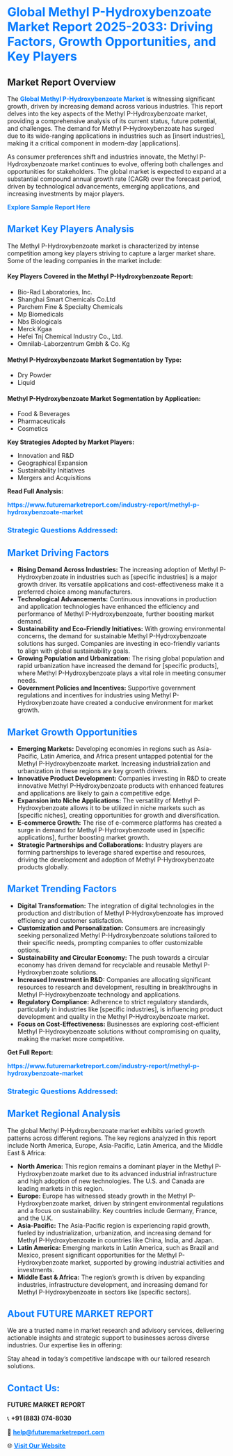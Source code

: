 <h1 style="color: #007BFF;">Global Methyl P-Hydroxybenzoate Market Report 2025-2033: Driving Factors, Growth Opportunities, and Key Players</h1>

<section id="overview">
<h2>Market Report Overview</h2>
<p>The <a href="https://www.futuremarketreport.com/industry-report/methyl-p-hydroxybenzoate-market" style="color: #007BFF; text-decoration: none;"><strong>Global Methyl P-Hydroxybenzoate Market</strong></a> is witnessing significant growth, driven by increasing demand across various industries. This report delves into the key aspects of the Methyl P-Hydroxybenzoate market, providing a comprehensive analysis of its current status, future potential, and challenges. The demand for Methyl P-Hydroxybenzoate has surged due to its wide-ranging applications in industries such as [insert industries], making it a critical component in modern-day [applications].</p>
<p>As consumer preferences shift and industries innovate, the Methyl P-Hydroxybenzoate market continues to evolve, offering both challenges and opportunities for stakeholders. The global market is expected to expand at a substantial compound annual growth rate (CAGR) over the forecast period, driven by technological advancements, emerging applications, and increasing investments by major players.</p>
</section>

<section id="overview">
<p><a href="https://www.futuremarketreport.com/request-sample/reportId=29685" style="color: #007BFF; text-decoration: none;"><strong>Explore Sample Report Here</strong></a></p>
</section>

<section id="key-players">
<h2 style="color: #007BFF;">Market Key Players Analysis</h2>
<p>The Methyl P-Hydroxybenzoate market is characterized by intense competition among key players striving to capture a larger market share. Some of the leading companies in the market include:</p>
<h4>Key Players Covered in the Methyl P-Hydroxybenzoate Report:</h4>
<ul><li>Bio-Rad Laboratories, Inc.</li><li>Shanghai Smart Chemicals Co.Ltd</li><li>Parchem Fine &amp; Specialty Chemicals</li><li>Mp Biomedicals</li><li>Nbs Biologicals</li><li>Merck Kgaa</li><li>Hefei Tnj Chemical Industry Co., Ltd.</li><li>Omnilab-Laborzentrum Gmbh &amp; Co. Kg</li></ul>
<h4>Methyl P-Hydroxybenzoate Market Segmentation by Type:</h4>
<ul><li>Dry Powder</li><li>Liquid</li></ul>

<h4>Methyl P-Hydroxybenzoate Market Segmentation by Application:</h4>
<ul><li>Food &amp; Beverages</li><li>Pharmaceuticals</li><li>Cosmetics</li></ul>
<p><strong>Key Strategies Adopted by Market Players:</strong></p>
<ul>
<li>Innovation and R&D</li>
<li>Geographical Expansion</li>
<li>Sustainability Initiatives</li>
<li>Mergers and Acquisitions</li>
</ul>
</section>

<section>
<p><strong>Read Full Analysis: </strong></p><a href="https://www.futuremarketreport.com/industry-report/methyl-p-hydroxybenzoate-market" style="color: #007BFF; text-decoration: none;"><strong>https://www.futuremarketreport.com/industry-report/methyl-p-hydroxybenzoate-market</strong></a>
<h3 style="color: #007BFF;">Strategic Questions Addressed:</h3>
</section>

<section id="driving-factors">
<h2 style="color: #007BFF;">Market Driving Factors</h2>
<ul>
<li><strong>Rising Demand Across Industries:</strong> The increasing adoption of Methyl P-Hydroxybenzoate in industries such as [specific industries] is a major growth driver. Its versatile applications and cost-effectiveness make it a preferred choice among manufacturers.</li>
<li><strong>Technological Advancements:</strong> Continuous innovations in production and application technologies have enhanced the efficiency and performance of Methyl P-Hydroxybenzoate, further boosting market demand.</li>
<li><strong>Sustainability and Eco-Friendly Initiatives:</strong> With growing environmental concerns, the demand for sustainable Methyl P-Hydroxybenzoate solutions has surged. Companies are investing in eco-friendly variants to align with global sustainability goals.</li>
<li><strong>Growing Population and Urbanization:</strong> The rising global population and rapid urbanization have increased the demand for [specific products], where Methyl P-Hydroxybenzoate plays a vital role in meeting consumer needs.</li>
<li><strong>Government Policies and Incentives:</strong> Supportive government regulations and incentives for industries using Methyl P-Hydroxybenzoate have created a conducive environment for market growth.</li>
</ul>
</section>

<section id="growth-opportunities">
<h2 style="color: #007BFF;">Market Growth Opportunities</h2>
<ul>
<li><strong>Emerging Markets:</strong> Developing economies in regions such as Asia-Pacific, Latin America, and Africa present untapped potential for the Methyl P-Hydroxybenzoate market. Increasing industrialization and urbanization in these regions are key growth drivers.</li>
<li><strong>Innovative Product Development:</strong> Companies investing in R&D to create innovative Methyl P-Hydroxybenzoate products with enhanced features and applications are likely to gain a competitive edge.</li>
<li><strong>Expansion into Niche Applications:</strong> The versatility of Methyl P-Hydroxybenzoate allows it to be utilized in niche markets such as [specific niches], creating opportunities for growth and diversification.</li>
<li><strong>E-commerce Growth:</strong> The rise of e-commerce platforms has created a surge in demand for Methyl P-Hydroxybenzoate used in [specific applications], further boosting market growth.</li>
<li><strong>Strategic Partnerships and Collaborations:</strong> Industry players are forming partnerships to leverage shared expertise and resources, driving the development and adoption of Methyl P-Hydroxybenzoate products globally.</li>
</ul>
</section>

<section id="trending-factors">
<h2 style="color: #007BFF;">Market Trending Factors</h2>
<ul>
<li><strong>Digital Transformation:</strong> The integration of digital technologies in the production and distribution of Methyl P-Hydroxybenzoate has improved efficiency and customer satisfaction.</li>
<li><strong>Customization and Personalization:</strong> Consumers are increasingly seeking personalized Methyl P-Hydroxybenzoate solutions tailored to their specific needs, prompting companies to offer customizable options.</li>
<li><strong>Sustainability and Circular Economy:</strong> The push towards a circular economy has driven demand for recyclable and reusable Methyl P-Hydroxybenzoate solutions.</li>
<li><strong>Increased Investment in R&D:</strong> Companies are allocating significant resources to research and development, resulting in breakthroughs in Methyl P-Hydroxybenzoate technology and applications.</li>
<li><strong>Regulatory Compliance:</strong> Adherence to strict regulatory standards, particularly in industries like [specific industries], is influencing product development and quality in the Methyl P-Hydroxybenzoate market.</li>
<li><strong>Focus on Cost-Effectiveness:</strong> Businesses are exploring cost-efficient Methyl P-Hydroxybenzoate solutions without compromising on quality, making the market more competitive.</li>
</ul>
</section>

<section>
<p><strong>Get Full Report: </strong></p><a href="https://www.futuremarketreport.com/industry-report/methyl-p-hydroxybenzoate-market" style="color: #007BFF; text-decoration: none;"><strong>https://www.futuremarketreport.com/industry-report/methyl-p-hydroxybenzoate-market</strong></a>
<h3 style="color: #007BFF;">Strategic Questions Addressed:</h3>
</section>


<section id="regional-analysis">
<h2 style="color: #007BFF;">Market Regional Analysis</h2>
<p>The global Methyl P-Hydroxybenzoate market exhibits varied growth patterns across different regions. The key regions analyzed in this report include North America, Europe, Asia-Pacific, Latin America, and the Middle East & Africa:</p>
<ul>
<li><strong>North America:</strong> This region remains a dominant player in the Methyl P-Hydroxybenzoate market due to its advanced industrial infrastructure and high adoption of new technologies. The U.S. and Canada are leading markets in this region.</li>
<li><strong>Europe:</strong> Europe has witnessed steady growth in the Methyl P-Hydroxybenzoate market, driven by stringent environmental regulations and a focus on sustainability. Key countries include Germany, France, and the U.K.</li>
<li><strong>Asia-Pacific:</strong> The Asia-Pacific region is experiencing rapid growth, fueled by industrialization, urbanization, and increasing demand for Methyl P-Hydroxybenzoate in countries like China, India, and Japan.</li>
<li><strong>Latin America:</strong> Emerging markets in Latin America, such as Brazil and Mexico, present significant opportunities for the Methyl P-Hydroxybenzoate market, supported by growing industrial activities and investments.</li>
<li><strong>Middle East & Africa:</strong> The region’s growth is driven by expanding industries, infrastructure development, and increasing demand for Methyl P-Hydroxybenzoate in sectors like [specific sectors].</li>
</ul>
</section>

<footer>
<h2 style="color: #007BFF;">About FUTURE MARKET REPORT</h2>
<p>We are a trusted name in market research and advisory services, delivering actionable insights and strategic support to businesses across diverse industries. Our expertise lies in offering:</p>

<p>Stay ahead in today’s competitive landscape with our tailored research solutions.</p>

<h2 style="color: #007BFF;">Contact Us:</h2>
<p><strong>FUTURE MARKET REPORT</strong></p>
<p>📞 <strong>+91 (883) 074-8030</strong></p>
<p>📧 <strong><a href="mailto:help@futuremarketreport.com" style="color: #007BFF;">help@futuremarketreport.com</a></strong></p>
<p>🌐 <strong><a href="https://www.futuremarketreport.com/" style="color: #007BFF;">Visit Our Website</a></strong></p>
</footer>